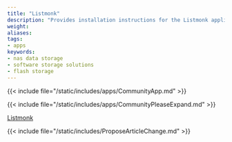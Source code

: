 ```yaml
---
title: "Listmonk"
description: "Provides installation instructions for the Listmonk application in TrueNAS."
weight: 
aliases:
tags:
- apps
keywords:
- nas data storage
- software storage solutions
- flash storage
---
```


{{< include file="/static/includes/apps/CommunityApp.md" >}}

<!-- Comment out the following line if your suggested changes to this Community app documentation provide a complete installation tutorial. Leave exposed if you are proposing a partial expansion of the content, but further work is needed. -->
{{< include file="/static/includes/apps/CommunityPleaseExpand.md" >}}

<!-- Uncomment the following line if you suspect this Community app documentation is out of date, inaccurate, or needs further improvement -->
<!--{{< include file="/static/includes/apps/CommunityPleaseImprove.md" >}}-->

[Listmonk](https://listmonk.app) <!-- is a [description of the application] -->

{{< include file="/static/includes/ProposeArticleChange.md" >}}

